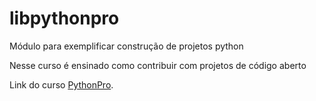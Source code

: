 # libpythonpro
Módulo para exemplificar construção de projetos python

Nesse curso é ensinado como contribuir com projetos de código aberto

Link do curso [PythonPro](https://www.python.pro.br/modulos/pytools/topicos/pr-nao-aceito).